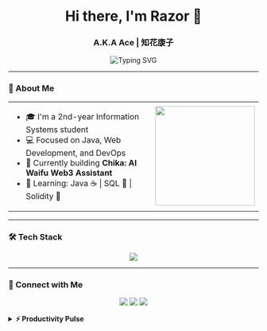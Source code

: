 <h1 align="center">Hi there, I'm Razor 👋</h1>
<h3 align="center">A.K.A Ace | 知花康子 </h1>
<p align="center">
  <img src="https://readme-typing-svg.herokuapp.com?font=Fira+Code&size=22&pause=1000&center=true&vCenter=true&width=440&lines=I+like+coffe;Long+life+learner;HIDOEPPP+JOKOWIII+!!!" alt="Typing SVG" />
</p>

---

### 🌟 About Me
<table>
  <tr>
    <td>
      <ul>
        <li>🎓 I'm a 2nd-year Information Systems student</li>
        <li>💻 Focused on Java, Web Development, and DevOps</li>
        <li>🚀 Currently building <b>Chika: AI Waifu Web3 Assistant</b></li>
        <li>🧠 Learning: Java ☕ | SQL 🐬 | Solidity 🧱  </li>
      </ul>
    </td>
    <td>
      <img src="https://media1.giphy.com/media/v1.Y2lkPTc5MGI3NjExdnZ3Y3Q5NGRxNmRpeXZ1bGYyamNhNXYycDRrbmZsNjd5OWtsMjBsdCZlcD12MV9pbnRlcm5hbF9naWZfYnlfaWQmY3Q9Zw/lyN5qwcbXWXr2fUjBa/giphy.gif" width="200" />
    </td>
  </tr>
</table>

---

### 🛠️ Tech Stack
<p align="center">
  <img src="https://skillicons.dev/icons?i=java,idea,html,css,js,php,mysql,solidity,linux,git,github,vscode" />
</p>

---

### 💬 Connect with Me
<p align="center">
  <a href="https://misskey.id/@chibanayasuko"><img src="https://img.shields.io/badge/-MASTODON-%232B90D9?style=for-the-badge&logo=mastodon&logoColor=white" /></a>
  <a href="https://x.com/2021Ezwin"><img src="https://img.shields.io/badge/X-%23000000.svg?style=for-the-badge&logo=X&logoColor=white" /></a>
  <a href="https://discord.com/users/ezboy4884"><img src ="https://img.shields.io/badge/Discord-%235865F2.svg?style=for-the-badge&logo=discord&logoColor=white"/></a>
</p>

<details>
  <summary><b>⚡ Productivity Pulse</b></summary>
  
  <a href="#">![Github stats](https://github-readme-stats.vercel.app/api?username=razorx411&theme=tokyonight_private=true&hide_border=true&line_height=20)</a>
  <a href="#">![Top Langs](https://github-readme-stats.vercel.app/api/top-langs/?username=razorx411&layout=compact&theme=tokyonight_private=true&hide_border=true)</a>
</details>

